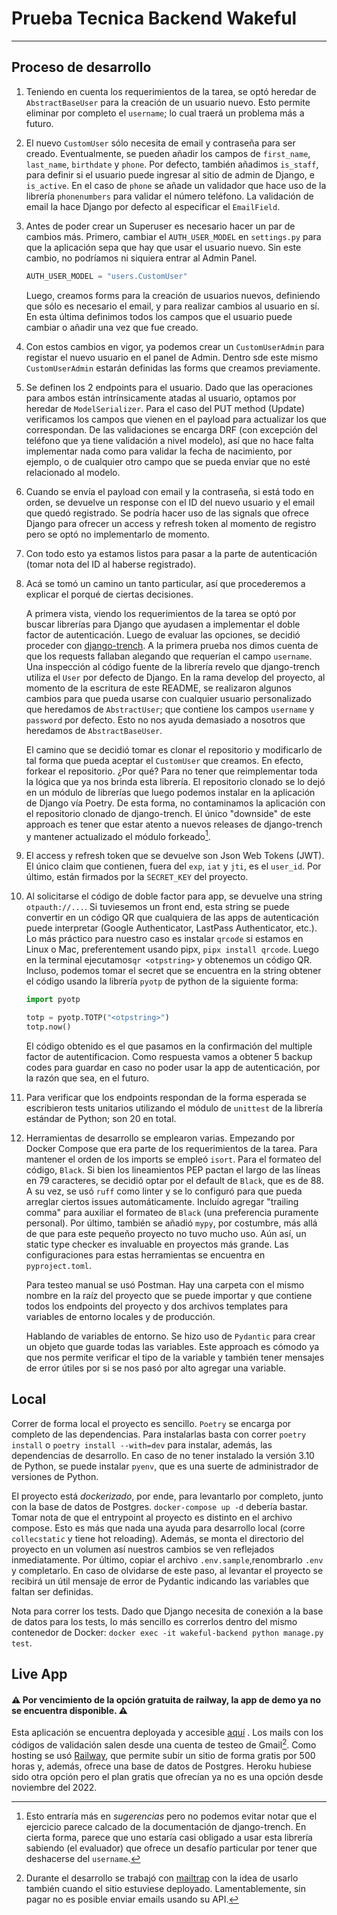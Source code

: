 # Prueba Tecnica Backend Wakeful
---
## Proceso de desarrollo

1. Teniendo en cuenta los requerimientos de la tarea, se optó heredar de `AbstractBaseUser` para la creación de un usuario nuevo. Esto permite eliminar por completo el `username`; lo cual traerá un problema más a futuro.
2. El nuevo `CustomUser` sólo necesita de email y contraseña para ser creado. Eventualmente, se pueden añadir los campos de `first_name`, `last_name`, `birthdate` y `phone`. Por defecto, también añadimos `is_staff`, para definir si el usuario puede ingresar al sitio de admin de Django, e `is_active`. En el caso de `phone` se añade un validador que hace uso de la librería `phonenumbers` para validar el número teléfono. La validación de email la hace Django por defecto al especificar el `EmailField`.
3. Antes de poder crear un Superuser es necesario hacer un par de cambios más. Primero, cambiar el `AUTH_USER_MODEL` en `settings.py` para que la aplicación sepa que hay que usar el usuario nuevo. Sin este cambio, no podríamos ni siquiera entrar al Admin Panel.
    ```python
    AUTH_USER_MODEL = "users.CustomUser"
    ```

    Luego, creamos forms para la creación de usuarios nuevos, definiendo que sólo es necesario el email, y para realizar cambios al usuario en sí. En esta última definimos todos los campos que el usuario puede cambiar o añadir una vez que fue creado.

4. Con estos cambios en vigor, ya podemos crear un `CustomUserAdmin` para registar el nuevo usuario en el panel de Admin. Dentro sde este mismo `CustomUserAdmin` estarán definidas las forms que creamos previamente.
5. Se definen los 2 endpoints para el usuario. Dado que las operaciones para ambos están intrínsicamente atadas al usuario, optamos por heredar de `ModelSerializer`. Para el caso del PUT method (Update) verificamos los campos que vienen en el payload para actualizar los que correspondan. De las validaciones se encarga DRF (con excepción del teléfono que ya tiene validación a nivel modelo), así que no hace falta implementar nada como para validar la fecha de nacimiento, por ejemplo, o de cualquier otro campo que se pueda enviar que no esté relacionado al modelo.
6. Cuando se envía el payload con email y la contraseña, si está todo en orden, se devuelve un response con el ID del nuevo usuario y el email que quedó registrado. Se podría hacer uso de las signals que ofrece Django para ofrecer un access y refresh token al momento de registro pero se optó no implementarlo de momento.
7. Con todo esto ya estamos listos para pasar a la parte de autenticación (tomar nota del ID al haberse registrado).
8. Acá se tomó un camino un tanto particular, así que procederemos a explicar el porqué de ciertas decisiones.

   A primera vista, viendo los requerimientos de la tarea se optó por buscar librerías para Django que ayudasen a implementar el doble factor de autenticación. Luego de evaluar las opciones, se decidió proceder con [django-trench](https://django-trench.readthedocs.io/en/latest/index.html). A la primera prueba nos dimos cuenta de que los requests fallaban alegando que requerían el campo `username`. Una inspección al código fuente de la librería revelo que django-trench utiliza el `User` por defecto de Django. En la rama develop del proyecto, al momento de la escritura de este README, se realizaron algunos cambios para que pueda usarse con cualquier usuario personalizado que heredamos de `AbstractUser`; que contiene los campos `username` y `password` por defecto. Esto no nos ayuda demasiado a nosotros que heredamos de `AbstractBaseUser`.

   El camino que se decidió tomar es clonar el repositorio y modificarlo de tal forma que pueda aceptar el `CustomUser` que creamos. En efecto, forkear el repositorio. ¿Por qué? Para no tener que reimplementar toda la lógica que ya nos brinda esta librería. El repositorio clonado se lo dejó en un módulo de librerías que luego podemos instalar en la aplicación de Django vía Poetry. De esta forma, no contaminamos la aplicación con el repositorio clonado de django-trench. El único "downside" de este approach es tener que estar atento a nuevos releases de django-trench y mantener actualizado el módulo forkeado[^1].
9. El access y refresh token que se devuelve son Json Web Tokens (JWT). El único claim que contienen, fuera del `exp`, `iat` y `jti`, es el `user_id`. Por último, están firmados por la `SECRET_KEY` del proyecto.
10. Al solicitarse el código de doble factor para app, se devuelve una string `otpauth://...`. Si tuviesemos un front end, esta string se puede convertir en un código QR que cualquiera de las apps de autenticación puede interpretar (Google Authenticator, LastPass Authenticator, etc.). Lo más práctico para nuestro caso es instalar `qrcode` si estamos en Linux o Mac, preferentement usando pipx, `pipx install qrcode`. Luego en la terminal ejecutamos`qr <otpstring>` y obtenemos un código QR. Incluso, podemos tomar el secret que se encuentra en la string obtener el código usando la librería `pyotp` de python de la siguiente forma:
    ```python
    import pyotp

    totp = pyotp.TOTP("<otpstring>")
    totp.now()
    ```
    El código obtenido es el que pasamos en la confirmación del multiple factor de autentificacion. Como respuesta vamos a obtener 5 backup codes para guardar en caso no poder usar la app de autenticación, por la razón que sea, en el futuro.
11. Para verificar que los endpoints respondan de la forma esperada se escribieron tests unitarios utilizando el módulo de `unittest` de la librería estándar de Python; son 20 en total.
12. Herramientas de desarrollo se emplearon varias. Empezando por Docker Compose que era parte de los requerimientos de la tarea. Para mantener el orden de los imports se empleó `isort`. Para el formateo del código, `Black`. Si bien los lineamientos PEP pactan el largo de las líneas en 79 caracteres, se decidió optar por el default de `Black`, que es de 88. A su vez, se usó `ruff` como linter y se lo configuró para que pueda arreglar ciertos issues automáticamente. Incluído agregar "trailing comma" para auxiliar el formateo de `Black` (una preferencia puramente personal). Por último, también se añadió `mypy`, por costumbre, más allá de que para este pequeño proyecto no tuvo mucho uso. Aún así, un static type checker es invaluable en proyectos más grande. Las configuraciones para estas herramientas se encuentra en `pyproject.toml`.

    Para testeo manual se usó Postman. Hay una carpeta con el mismo nombre en la raíz del proyecto que se puede importar y que contiene todos los endpoints del proyecto y dos archivos templates para variables de entorno locales y de producción.

    Hablando de variables de entorno. Se hizo uso de `Pydantic` para crear un objeto que guarde todas las variables. Este approach es cómodo ya que nos permite verificar el tipo de la variable y también tener mensajes de error útiles por si se nos pasó por alto agregar una variable.

## Local

Correr de forma local el proyecto es sencillo. `Poetry` se encarga por completo de las dependencias. Para instalarlas basta con correr `poetry install` o `poetry install --with=dev` para instalar, además, las dependencias de desarrollo. En caso de no tener instalado la versión 3.10 de Python, se puede instalar `pyenv`, que es una suerte de administrador de versiones de Python.

El proyecto está _dockerizado_, por ende, para levantarlo por completo, junto con la base de datos de Postgres. `docker-compose up -d` debería bastar. Tomar nota de que el entrypoint al proyecto es distinto en el archivo compose. Esto es más que nada una ayuda para desarrollo local (corre `collecstatic` y tiene hot reloading). Además, se monta el directorio del proyecto en un volumen así nuestros cambios se ven reflejados inmediatamente. Por último, copiar el archivo `.env.sample`,renombrarlo `.env` y completarlo. En caso de olvidarse de este paso, al levantar el proyecto se recibirá un útil mensaje de error de Pydantic indicando las variables que faltan ser definidas.

Nota para correr los tests. Dado que Django necesita de conexión a la base de datos para los tests, lo más sencillo es correrlos dentro del mismo contenedor de Docker: `docker exec -it wakeful-backend python manage.py test`.
## Live App

#### ⚠️ Por vencimiento de la opción gratuita de railway, la app de demo ya no se encuentra disponible. ⚠️

Esta aplicación se encuentra deployada y accesible [aquí](https://wakeful-be-assignment-production.up.railway.app/) .
Los mails con los códigos de validación salen desde una cuenta de testeo de Gmail[^2].
Como hosting se usó [Railway](https://railway.app/), que permite subir un sitio de forma gratis por 500 horas y, además, ofrece una base de datos de Postgres. Heroku hubiese sido otra opción pero el plan gratis que ofrecían ya no es una opción desde noviembre del 2022.

[^1]: Esto entraría más en _sugerencias_ pero no podemos evitar notar que el ejercicio parece calcado de la documentación de django-trench. En cierta forma, parece que uno estaría casi obligado a usar esta librería sabiendo (el evaluador) que ofrece un desafío particular por tener que deshacerse del `username`.
[^2]: Durante el desarrollo se trabajó con [mailtrap](https://mailtrap.io/) con la idea de usarlo también cuando el sitio estuviese deployado. Lamentablemente, sin pagar no es posible enviar emails usando su API.
